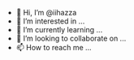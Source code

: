- 👋 Hi, I’m @iihazza
- 👀 I’m interested in ...
- 🌱 I’m currently learning ...
- 💞️ I’m looking to collaborate on ...
- 📫 How to reach me ...

<!---
iihazza/iihazza is a ✨ special ✨ repository because its `README.md` (this file) appears on your GitHub profile.
You can click the Preview link to take a look at your changes.
--->
